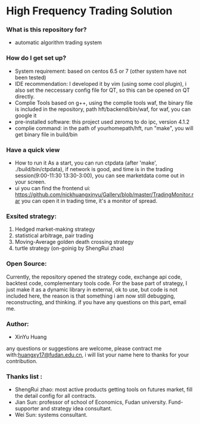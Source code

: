 # High Frequency Trading Solution #

### What is this repository for? ###
* automatic algorithm trading system

### How do I get set up? ###
* System requirement:
  based on centos 6.5 or 7 (other system have not been tested)
* IDE recommendation:
  I developed it by vim (using some cool plugin), i also set the neccessary config file for QT, so this can be opened on QT directly.
* Complie Tools
  based on g++, using the complie tools waf, the binary file is included in the repository, path hft/backend/bin/waf, for waf, you can google it
* pre-installed software:
  this project used zeromq to do ipc, version 4.1.2
* complie command:
  in the path of yourhomepath/hft, run "make", you will get binary file in build/bin
  
### Have a quick view ###
* How to run it
  As a start, you can run ctpdata (after 'make', ./build/bin/ctpdata), if network is good, and time is in the trading session(9:00-11:30 13:30-3:00), you can see marketdata come out in your screen.
* ui
you can find the frontend ui: https://github.com/nickhuangxinyu/Gallery/blob/master/TradingMonitor.rar
you can open it in trading time, it's a monitor of spread.


### Exsited strategy:
1. Hedged market-making strategy
2. statistical arbitrage, pair trading
3. Moving-Average golden death crossing strategy
4. turtle strategy (on-goinig by ShengRui zhao)


### Open Source:
Currently, the repository opened the strategy code, exchange api code, backtest code, complementary tools code.
For the base part of strategy, I just make it as a dynamic library in external, ok to use, but code is not included
here, the reason is that something i am now still debugging, reconstructing, and thinking. if you have any questions
on this part, email me.

### Author:
* XinYu Huang

any questions or suggestions are welcome, please contract me with:huangxy17@fudan.edu.cn, i will list your name here to thanks for your contribution.

### Thanks list :
* ShengRui zhao: most active products getting tools on futures market, fill the detail config for all contracts.
* Jian Sun: professor of school of Economics, Fudan university. Fund-supporter and strategy idea consultant.
* Wei Sun: systems consultant.

